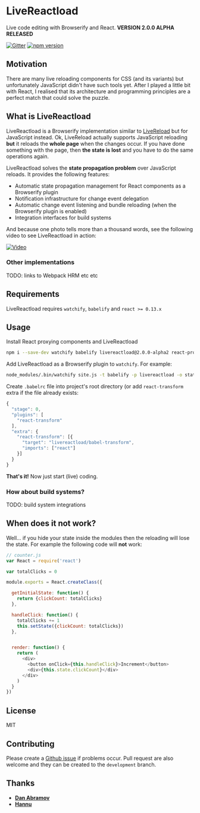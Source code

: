 # LiveReactload

Live code editing with Browserify and React. **VERSION 2.0.0 ALPHA RELEASED**

[![Gitter](https://badges.gitter.im/Join%20Chat.svg)](https://gitter.im/milankinen/livereactload)
[![npm version](https://badge.fury.io/js/livereactload.svg)](http://badge.fury.io/js/livereactload)


## Motivation

There are many live reloading components for CSS (and its variants) but unfortunately
JavaScript didn't have such tools yet. After I played a little bit with React, I realised
that its architecture and programming principles are a perfect match that could solve
the puzzle.


## What is LiveReactload

LiveReactload is a Browserify implementation similar to [LiveReload](http://livereload.com/) but
for JavaScript instead. Ok, LiveReload actually supports JavaScript reloading **but** it
reloads the **whole page** when the changes occur. If you have done something with the page,
then **the state is lost** and you have to do the same operations again.

LiveReactload solves the **state propagation problem** over JavaScript reloads. It
provides the following features:

  * Automatic state propagation management for React components as a Browserify plugin
  * Notification infrastructure for change event delegation
  * Automatic change event listening and bundle reloading (when the Browserify plugin is enabled)
  * Integration interfaces for build systems  
  
And because one photo tells more than a thousand words, see the following video to see 
LiveReactload in action:

[![Video](https://dl.dropbox.com/s/gcnhv4rzvhq5kaw/livereactload-preview.png)](https://vimeo.com/123513496)
    
### Other implementations

TODO: links to Webpack HRM etc etc

## Requirements

LiveReactload requires `watchify`, `babelify` and `react >= 0.13.x`

## Usage

Install React proxying components and LiveReactload

```bash
npm i --save-dev watchify babelify livereactload@2.0.0-alpha2 react-proxy babel-plugin-react-transform
```

Add LiveReactload as a Browserify plugin to `watchify`. For example:

```bash
node_modules/.bin/watchify site.js -t babelify -p livereactload -o static/bundle.js
```

Create `.babelrc` file into project's root directory (or add `react-transform` extra
if the file already exists:

```javascript 
{
  "stage": 0,
  "plugins": [
    "react-transform"
  ],
  "extra": {
    "react-transform": [{
      "target": "livereactload/babel-transform",
      "imports": ["react"]
    }]
  }
}
```

**That's it!** Now just start (live) coding.

### How about build systems?

TODO: build system integrations

## When does it not work?

Well... if you hide your state inside the modules then the reloading will lose
the state. For example the following code will **not** work:

```javascript
// counter.js
var React = require('react')

var totalClicks = 0

module.exports = React.createClass({

  getInitialState: function() {
    return {clickCount: totalClicks}
  },

  handleClick: function() {
    totalClicks += 1
    this.setState({clickCount: totalClicks})
  },


  render: function() {
    return (
      <div>
        <button onClick={this.handleClick}>Increment</button>
        <div>{this.state.clickCount}</div>
      </div>
    )
  }
})
```

## License

MIT


## Contributing

Please create a [Github issue](issues) if problems occur. Pull request are also welcome
and they can be created to the `development` branch. 


## Thanks

  * **[Dan Abramov](https://github.com/gaearon)** 
  * **[Hannu](https://github.com/heintsi)**
